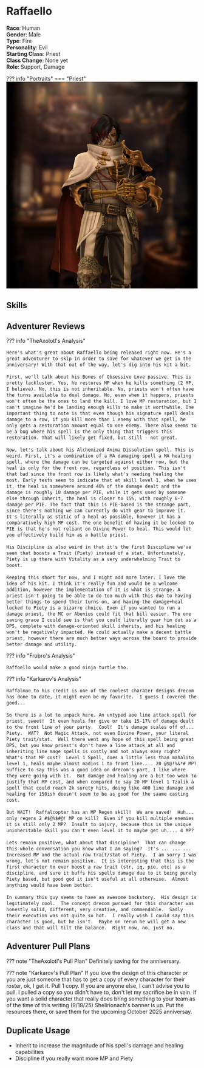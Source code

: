 # Raffaello

**Race**: Human  
**Gender**: Male  
**Type**: Fire  
**Personality**: Evil   
**Starting Class**: Priest    
**Class Change**: None yet  
**Role**: Support, Damage

??? info "Portraits"
    === "Priest"
        ![](../img/raffaello-priest.jpg)

## Skills
<!--
!!! info "Unique Skill (Inheritable)"
    === "Flutterdream Flash"
        {{ get_skill_description('Flutterdream Flash') }}

!!! info "Unique Skill (Not Inheritable)"
    === "Flickering Fang"
        {{ get_skill_description('Flickering Fang') }}

!!! info "Discipline Skill"
    === "Blessing of Owen"
        {{ get_skill_description('Blessing of Owen') }}
-->

## Adventurer Reviews

??? info "TheAxolotl's Analysis"

    Here's what's great about Raffaello being released right now. He's a great adventurer to skip in order to save for whatever we get in the anniversary! With that out of the way, let's dig into his kit a bit.

    First, we'll talk about his Bones of Obsessive Love passive. This is pretty lackluster. Yes, he restores MP when he kills something (2 MP, I believe). No, this is not inheritable. No, priests won't often have the turns available to deal damage. No, even when it happens, priests won't often be the ones to land the kill. I love MP restoration, but I can't imagine he'd be landing enough kills to make it worthwhile. One important thing to note is that even though his signature spell deals damage to a row, if you kill more than 1 enemy with that spell, he only gets a restoration amount equal to one enemy. There also seems to be a bug where his spell is the only thing that triggers this restoration. That will likely get fixed, but still - not great.

    Now, let's talk about his Alchemized Anima Dissolution spell. This is weird. First, it's a combination of a MA damaging spell a MA healing spell, where the damage can be targeted against either row, but the heal is only for the front row, regardless of position. This isn't that bad since the front row is likely what's needing healing the most. Early tests seem to indicate that at skill level 1, when he uses it, the heal is somewhere around 40% of the damage dealt and the damage is roughly 10 damage per PIE, while it gets used by someone else through inherit, the heal is closer to 15%, with roughly 6-7 damage per PIE. The fact that this is PIE-based is the strange part, since there's nothing we can currently do with gear to improve it. It's literally as static of a heal as possible, however it has a comparatively high MP cost. The one benefit of having it be locked to PIE is that he's not reliant on Divine Power to heal. This would let you effectively build him as a battle priest.

    His Discipline is also weird in that it's the first Discipline we've seen that boosts a Trait (Piety) instead of a stat. Unfortunately, Piety is up there with Vitality as a very underwhelming Trait to boost.

    Keeping this short for now, and I might add more later. I love the idea of his kit. I think it's really fun and would be a welcome addition, however the implementation of it is what is strange. A priest isn't going to be able to do too much with this due to having better things to spend their turns on, and having the damage+heal locked to Piety is a bizarre choice. Even if you wanted to run a damage priest, the MC or Abenius could fit that bill easier. The one saving grace I could see is that you could literally gear him out as a DPS, complete with damage-oriented skill inherits, and his healing won't be negatively impacted. He could actually make a decent battle priest, however there are much better ways across the board to provide better damage and utility.

??? info "Frobro's Analysis"
    
    Raffoello would make a good ninja turtle tho.

??? info "Karkarov's Analysis"

    Raffalmao to his credit is one of the coolest charater designs drecom has done to date, it might even be my favorite.  I guess I covered the good...

    So there is a lot to unpack here. An untyped aoe line attack spell for priest, sweet!  It even heals for give or take 15-17% of damage dealt to the front line of your party.  Cool!  It's damage scales off of... Piety.  WAT?  Not Magic Attack, not even Divine Power, your literal Piety trait/stat.  Well there went any hope of this spell being great DPS, but you know priest's don't have a line attack at all and inheriting line mage spells is costly and not always easy right?  What's that MP cost?  Level 1 Spell, does a little less than mahalito level 1, heals maybe almost madios 1 to front line.... 20 @$@!%&*# MP?  Suffice to say this was a good idea on drecom's part, I like where they were going with it.  But damage and healing are a bit too weak to justify that MP cost, and when compared to say 20 MP level 1 Tzalik a spell that could reach 2k surety hits, doing like 400 line damage and healing for 150ish doesn't seem to be as good for the saame casting cost.

    But WAIT!  Raffalcopter has an MP Regen skill!  We are saved!  Huh... only regens 2 #$@%$#@! MP on kill?  Even if you kill multiple enemies it is still only 2 MP?  Insult to injury, because this is the unique uninheritable skill you can't even level it to maybe get uh.... 4 MP?

    Lets remain positive, what about that discipline?  That can change this whole conversation you know what I am saying?  It's ... ... ... Increased MP and the actual raw trait/stat of Piety.  I am sorry I was wrong, let's not remain positive.  It is interesting that this is the first character to ever boost a raw trait (str, iq, pie, etc) as a discipline, and sure it buffs his spells damage due to it being purely Piety based, but good god it isn't useful at all otherwise.  Almost anything would have been better.

    In summary this guy seems to have an awesome backstory.  His design is legitimately cool.  The concept drecom pursued for this character was honestly solid, different, very creative, and commendable.  Sadly their execution was not quite so hot.  I really wish I could say this character is good, but he isn't.  Maybe on rerun he will get a new class and that will tilt the balance.  Right now, no, just no.

## Adventurer Pull Plans

??? note "TheAxolotl's Pull Plan"
    Definitely saving for the anniversary.

??? note "Karkarov's Pull Plan"
    If you love the design of this character or you are just someone that has to get a copy of every character for their roster, ok, I get it.  Pull 1 copy.  If you are anyone else, I can't advise you to pull.  I pulled a copy so you didn't have to, don't let my sacrifice be in vain.  If you want a solid character that really does bring something to your team as of the time of this writing (9/18/25) Shelirionach's banner is up.  Put the resources there, or save them for the upcoming October 2025 anniversay.
    
## Duplicate Usage

* Inherit to increase the magnitude of his spell's damage and healing capabilities
* Discipline if you really want more MP and Piety
